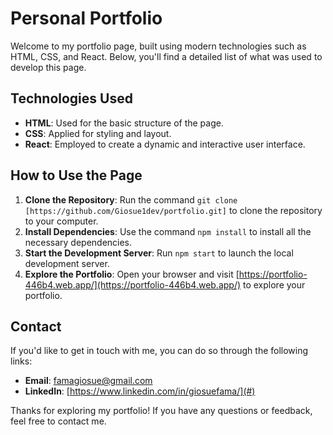 # Personal Portfolio

Welcome to my portfolio page, built using modern technologies such as HTML, CSS, and React. Below, you'll find a detailed list of what was used to develop this page.

## Technologies Used
- **HTML**: Used for the basic structure of the page.
- **CSS**: Applied for styling and layout.
- **React**: Employed to create a dynamic and interactive user interface.

## How to Use the Page
1. **Clone the Repository**: Run the command `git clone [https://github.com/Giosue1dev/portfolio.git]` to clone the repository to your computer.
2. **Install Dependencies**: Use the command `npm install` to install all the necessary dependencies.
3. **Start the Development Server**: Run `npm start` to launch the local development server.
4. **Explore the Portfolio**: Open your browser and visit [https://portfolio-446b4.web.app/](https://portfolio-446b4.web.app/) to explore your portfolio.

## Contact
If you'd like to get in touch with me, you can do so through the following links:
- **Email**: [famagiosue@gmail.com](#)
- **LinkedIn**: [https://www.linkedin.com/in/giosuefama/](#)

Thanks for exploring my portfolio! If you have any questions or feedback, feel free to contact me.